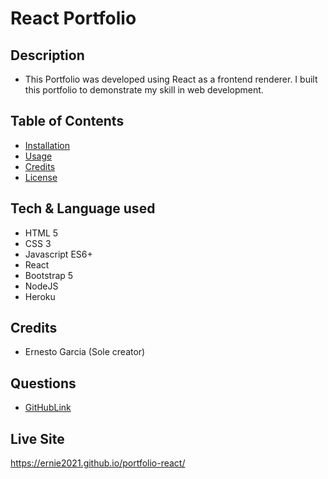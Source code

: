 # React Portfolio

## Description
- This Portfolio was developed using React as a frontend renderer. I built this portfolio to demonstrate my skill in web development.

## Table of Contents
- [Installation](#installation)
- [Usage](#usage)
- [Credits](#credits)
- [License](#license)

## Tech & Language used
- HTML 5
- CSS 3
- Javascript ES6+
- React
- Bootstrap 5
- NodeJS
- Heroku

## Credits
- Ernesto Garcia (Sole creator)

## Questions
* [GitHubLink](https://ernie2021.github.com)

## Live Site
https://ernie2021.github.io/portfolio-react/